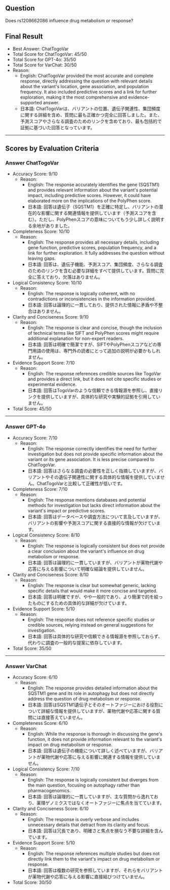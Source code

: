 ## Question

Does rs1208662086 influence drug metabolism or response?

## Final Result

- Best Answer: ChatTogoVar
- Total Score for ChatTogoVar: 45/50
- Total Score for GPT-4o: 35/50
- Total Score for VarChat: 30/50
- Reason:
  - English: ChatTogoVar provided the most accurate and complete response, directly addressing the question with relevant details about the variant's location, gene association, and population frequency. It also included predictive scores and a link for further exploration, making it the most comprehensive and evidence-supported answer.
  - 日本語: ChatTogoVarは、バリアントの位置、遺伝子関連性、集団頻度に関する詳細を含め、質問に最も正確かつ完全に回答しました。また、予測スコアやさらなる調査のためのリンクを含めており、最も包括的で証拠に基づいた回答となっています。

---

## Scores by Evaluation Criteria

### Answer ChatTogoVar
- Accuracy Score: 9/10
  - Reason: 
    - English: The response accurately identifies the gene (SQSTM1) and provides relevant information about the variant's potential impact, including predictive scores. However, it could have elaborated more on the implications of the PolyPhen score.
    - 日本語: 回答は遺伝子（SQSTM1）を正確に特定し、バリアントの潜在的な影響に関する関連情報を提供しています（予測スコアを含む）。ただし、PolyPhenスコアの意味についてもう少し詳しく説明する余地がありました。
- Completeness Score: 10/10
  - Reason: 
    - English: The response provides all necessary details, including gene function, predictive scores, population frequency, and a link for further exploration. It fully addresses the question without leaving gaps.
    - 日本語: 回答は、遺伝子機能、予測スコア、集団頻度、さらなる調査のためのリンクを含む必要な詳細をすべて提供しています。質問に完全に答えており、欠落はありません。
- Logical Consistency Score: 10/10
  - Reason: 
    - English: The response is logically coherent, with no contradictions or inconsistencies in the information provided.
    - 日本語: 回答は論理的に一貫しており、提供された情報に矛盾や不整合はありません。
- Clarity and Conciseness Score: 9/10
  - Reason: 
    - English: The response is clear and concise, though the inclusion of technical terms like SIFT and PolyPhen scores might require additional explanation for non-expert readers.
    - 日本語: 回答は明確で簡潔ですが、SIFTやPolyPhenスコアなどの専門用語の使用は、専門外の読者にとって追加の説明が必要かもしれません。
- Evidence Support Score: 7/10
  - Reason: 
    - English: The response references credible sources like TogoVar and provides a direct link, but it does not cite specific studies or experimental evidence.
    - 日本語: 回答はTogoVarのような信頼できる情報源を参照し、直接リンクを提供していますが、具体的な研究や実験的証拠を引用していません。
- Total Score: 45/50

---

### Answer GPT-4o
- Accuracy Score: 7/10
  - Reason: 
    - English: The response correctly identifies the need for further investigation but does not provide specific information about the variant or its gene association. It is less precise compared to ChatTogoVar.
    - 日本語: 回答はさらなる調査の必要性を正しく指摘していますが、バリアントやその遺伝子関連性に関する具体的な情報を提供していません。ChatTogoVarと比較して正確性が低いです。
- Completeness Score: 7/10
  - Reason: 
    - English: The response mentions databases and potential methods for investigation but lacks direct information about the variant's impact or predictive scores.
    - 日本語: 回答はデータベースや調査方法について言及していますが、バリアントの影響や予測スコアに関する直接的な情報が欠けています。
- Logical Consistency Score: 8/10
  - Reason: 
    - English: The response is logically consistent but does not provide a clear conclusion about the variant's influence on drug metabolism or response.
    - 日本語: 回答は論理的に一貫していますが、バリアントが薬物代謝や応答に与える影響について明確な結論を提供していません。
- Clarity and Conciseness Score: 8/10
  - Reason: 
    - English: The response is clear but somewhat generic, lacking specific details that would make it more concise and targeted.
    - 日本語: 回答は明確ですが、やや一般的であり、より簡潔で的を絞ったものにするための具体的な詳細が欠けています。
- Evidence Support Score: 5/10
  - Reason: 
    - English: The response does not reference specific studies or credible sources, relying instead on general suggestions for investigation.
    - 日本語: 回答は具体的な研究や信頼できる情報源を参照しておらず、代わりに調査の一般的な提案に依存しています。
- Total Score: 35/50

---

### Answer VarChat
- Accuracy Score: 6/10
  - Reason: 
    - English: The response provides detailed information about the SQSTM1 gene and its role in autophagy but does not directly address the question of drug metabolism or response.
    - 日本語: 回答はSQSTM1遺伝子とそのオートファジーにおける役割について詳細な情報を提供していますが、薬物代謝や応答に関する質問には直接答えていません。
- Completeness Score: 6/10
  - Reason: 
    - English: While the response is thorough in discussing the gene's function, it does not provide information relevant to the variant's impact on drug metabolism or response.
    - 日本語: 回答は遺伝子の機能について詳しく述べていますが、バリアントが薬物代謝や応答に与える影響に関連する情報を提供していません。
- Logical Consistency Score: 7/10
  - Reason: 
    - English: The response is logically consistent but diverges from the main question, focusing on autophagy rather than pharmacogenomics.
    - 日本語: 回答は論理的に一貫していますが、主な質問から逸れており、薬理ゲノミクスではなくオートファジーに焦点を当てています。
- Clarity and Conciseness Score: 6/10
  - Reason: 
    - English: The response is overly verbose and includes unnecessary details that detract from its clarity and focus.
    - 日本語: 回答は冗長であり、明確さと焦点を損なう不要な詳細を含んでいます。
- Evidence Support Score: 5/10
  - Reason: 
    - English: The response references multiple studies but does not directly link them to the variant's impact on drug metabolism or response.
    - 日本語: 回答は複数の研究を参照していますが、それらをバリアントが薬物代謝や応答に与える影響に直接結びつけていません。
- Total Score: 30/50